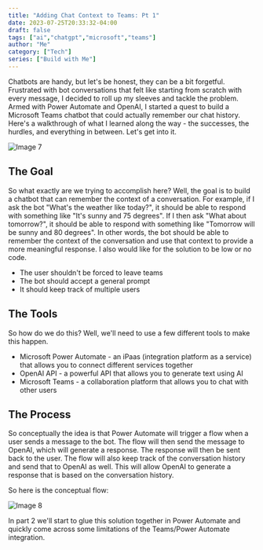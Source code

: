```yaml
---
title: "Adding Chat Context to Teams: Pt 1"
date: 2023-07-25T20:33:32-04:00
draft: false
tags: ["ai","chatgpt","microsoft","teams"]
author: "Me"
category: ["Tech"]
series: ["Build with Me"]
---
```


Chatbots are handy, but let's be honest, they can be a bit forgetful. Frustrated with bot conversations that felt like starting from scratch with every message, I decided to roll up my sleeves and tackle the problem. Armed with Power Automate and OpenAI, I started a quest to build a Microsoft Teams chatbot that could actually remember our chat history. Here's a walkthrough of what I learned along the way - the successes, the hurdles, and everything in between. Let's get into it.

![Image 7](../../images/teams-gpt-chatbot-pt1_1690670504505.png)  

## The Goal

So what exactly are we trying to accomplish here? Well, the goal is to build a chatbot that can remember the context of a conversation. For example, if I ask the bot "What's the weather like today?", it should be able to respond with something like "It's sunny and 75 degrees". If I then ask "What about tomorrow?", it should be able to respond with something like "Tomorrow will be sunny and 80 degrees". In other words, the bot should be able to remember the context of the conversation and use that context to provide a more meaningful response. I also would like for the solution to be low or no code.

* The user shouldn't be forced to leave teams
* The bot should accept a general prompt
* It should keep track of multiple users

## The Tools

So how do we do this? Well, we'll need to use a few different tools to make this happen. 

* Microsoft Power Automate - an iPaas (integration platform as a service) that allows you to connect different services together
* OpenAI API - a powerful API that allows you to generate text using AI
* Microsoft Teams - a collaboration platform that allows you to chat with other users

## The Process

So conceptually the idea is that Power Automate will trigger a flow when a user sends a message to the bot. The flow will then send the message to OpenAI, which will generate a response. The response will then be sent back to the user. The flow will also keep track of the conversation history and send that to OpenAI as well. This will allow OpenAI to generate a response that is based on the conversation history.

So here is the conceptual flow:

![Image 8](../../images/teams-gpt-chatbot-pt1_1690671754402.png)  

In part 2 we'll start to glue this solution together in Power Automate and quickly come across some limitations of the Teams/Power Automate integration.